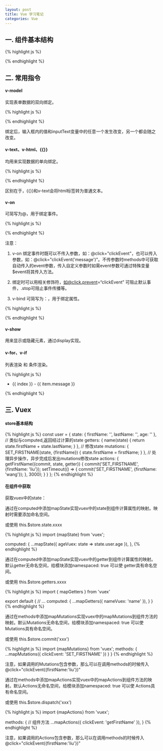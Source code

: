 ```yaml
---
layout: post
title: Vue 学习笔记
categories: Vue
---
```


## 一. 组件基本结构

{% highlight js %}
<template>
  <div>

  </div>
</template>

<script>
  import Login from '@/components/login/Login';

  export default {
    name: 'Test',  // 组件名称
    props: ['val'], // 组建对外提供的属性
    components: { // 组建内部引入的组件
      Login
    },
    data() { // 组件状态
      return {
        firstName: 'liu',
        lastName: 'huihao',
        age: 24
      }
    },
    computed: { // 计算属性
      name() {
        return this.firstName + this.lastName
      }
    },
    watch: { // 侦听器
      age(newVal, oldVal) {
        console.log(newVal + '/' + oldVal);
      }
    },
    methods: { // 组件方法
      clickEvent() {
        alert();
      }
    }
  }
</script>

<style lang="less">

</style>
{% endhighlight %}

## 二. 常用指令

#### v-model

实现表单数据的双向绑定。

{% highlight js %}
<template>
  <div>
    <input v-model="inputText" type="text"/>
  </div>
</template>

<script>
  export default {
    name: 'Test',
    data() {
      return {
        inputText: ''
      }
    }
  }
</script>
{% endhighlight %}

绑定后，输入框内的值和inputText变量中的任意一个发生改变，另一个都会随之改变。

#### v-text、v-html、{{}}

均用来实现数据的单向绑定。

{% highlight js %}
<template>
  <div>
    <span>{{inputText}}</span>
    <span v-html="inputText"></span>
    <span v-text="inputText">{{inputText}}</span>
  </div>
</template>

<script>
  export default {
    name: 'Test',
    data() {
      return {
        inputText: 'inputText<span>span</span>'
      }
    }
  }
</script>
{% endhighlight %}

区别在于，{{}}和v-text会将html标签转为普通文本。

#### v-on

可简写为@，用于绑定事件。

{% highlight js %}
<template>
  <div>
    <div @click="clickEvent">Click me</div>
  </div>
</template>

<script>
  export default {
    name: 'Test',
    data() {
      return {}
    },
    methods: {
      clickEvent(e) {
        console.log(e);
      }
    }
  }
</script>
{% endhighlight %}

注意：

1. v-on 绑定事件时既可以不传入参数，如：@click="clickEvent"，也可以传入参数，如：@click="clickEvent('message')"。不传参数时methods中可获取自动传入的event参数，传入自定义参数时如需event参数可通过特殊变量$event将其传入方法。

2. 绑定时可以用相关修饰符，如@click.prevent=“clickEvent” 可阻止默认事件，.stop可阻止事件传播等。

4. v-bind 可简写为：，用于绑定属性。

{% highlight js %}
<template>
  <div>
    <div :class="{active: isActive}">Some message</div>
    <div :class="messageClass">Some message</div>
    <div :class="jsonClass">Some message</div>
    <div :class="[messageClass]">Some message</div>
  </div>
</template>

<script>
  export default {
    name: 'Test',
    data() {
      return {
        isActive: true,
        messageClass: 'active',
        jsonClass: {
          active: true
        }
      }
    }
  }
</script>
{% endhighlight %}

#### v-show
用来显示或隐藏元素，通过display实现。

#### v-for、v-if

列表渲染 和 条件渲染。

{% highlight js %}
    <ul id="example-2">
      <li v-for="(item, index) in items">
        {{ index }} - {{ item.message }}
      </li>
    </ul>
{% endhighlight %}

## 三. Vuex

#### store基本结构

{% highlight js %}
const user = {
  state: {
    firstName: '',
    lastName: '',
    age: ''
  },
  // 类似与computed,返回经过计算的state
  getters: {
    name(state) {
      return state.firstName + state.lastName;
    }
  },
  // 修改state
  mutations: {
    SET_FIRSTNAME(state, {firstName}) {
      state.firstName = firstName;
    }
  },
  // 处理异步操作，异步完成后发出mutations修改state
  actions: {
    getFirstName({commit, state, getter}) {
      commit('SET_FIRSTNAME', {firstName: 'liu'});
      setTimeout(() => {
        commit('SET_FIRSTNAME', {firstName: 'wang'});
      }, 3000);
    }
  }
};
{% endhighlight %}

#### 在组件中获取

获取vuex中的state：

通过在computed中添加mapState实现vuex中的state到组件计算属性的映射。映射时需要添加命名空间。

或使用 this.$store.state.xxxx

{% highlight js %}
import {mapState} from 'vuex';

computed: {
 ...mapState({
    ageVuex: state => state.user.age
  }),
},
{% endhighlight %}

通过在computed中添加mapState实现vuex中的getter到组件计算属性的映射。默认getter无命名空间，给模块添加namespaced: true 可以使 getter具有命名空间。

或使用 this.$store.getters.xxxx

{% highlight js %}
import { mapGetters } from 'vuex'

export default {
  // ...
  computed: {
   ...mapGetters({
     nameVuex: 'name'
   }),
  }
}
{% endhighlight %}

通过在methods中添加mapMutations实现vuex中的mapMutations到组件方法的映射。默认Mutations无命名空间，给模块添加namespaced: true 可以使 Mutations具有命名空间。

或使用 this.$store.commit('xxx')

{% highlight js %}
import {mapMutations} from 'vuex';
methods: {
  ...mapMutations({
    clickEvent: 'SET_FIRSTNAME'
  })
}
}
{% endhighlight %}

注意，如果调用的Mutations包含参数，那么可以在调用methods的时候传入@click="clickEvent({firstName:'liu'})"

通过在methods中添加mapActions实现vuex中的mapActions到组件方法的映射。默认Actions无命名空间，给模块添加namespaced: true 可以使 Actions具有命名空间。

或使用 this.$store.dispatch('xxx')

{% highlight js %}
import {mapActions} from 'vuex';

 methods: { // 组件方法
  ...mapActions({
    clickEvent: 'getFirstName'
  }),
}
{% endhighlight %}

注意，如果调用的Actions包含参数，那么可以在调用methods的时候传入@click="clickEvent({firstName:'liu'})"